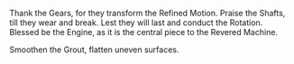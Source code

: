 Thank the Gears, for they transform the Refined Motion.
Praise the Shafts, till they wear and break. Lest they will last and conduct the Rotation.
Blessed be the Engine, as it is the central piece to the Revered Machine.

Smoothen the Grout, flatten uneven surfaces.